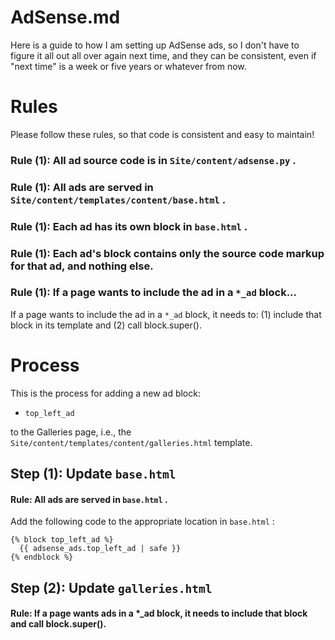 # AdSense.md

Here is a guide to how I am setting up AdSense ads,
so I don't have to figure it all out all over again next time,
and they can be consistent, even if "next time" is a week or
five years or whatever from now.

# Rules

Please follow these rules, so that code is consistent and easy to maintain!

### Rule (1): All ad source code is in `Site/content/adsense.py` .

### Rule (1): All ads are served in `Site/content/templates/content/base.html` .

### Rule (1): Each ad has its own block in `base.html` .

### Rule (1): Each ad's block contains only the source code markup for that ad, and nothing else.

### Rule (1): If a page wants to include the ad in a `*_ad` block...

If a page wants to include the ad in a `*_ad` block, it needs to:
(1) include that block in its template and
(2) call block.super().

# Process

This is the process for adding a new ad block:

* `top_left_ad`

to the Galleries page, i.e., the `Site/content/templates/content/galleries.html` template.

## Step (1): Update `base.html`

#### Rule: All ads are served in `base.html` .

Add the following code to the appropriate location in `base.html` :

```
{% block top_left_ad %}
  {{ adsense_ads.top_left_ad | safe }}
{% endblock %}
```

## Step (2): Update `galleries.html`

#### Rule: If a page wants ads in a *_ad block, it needs to include that block and call block.super().

